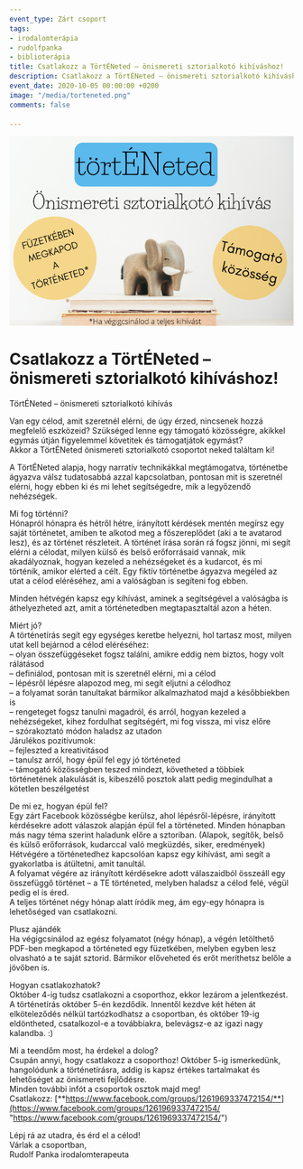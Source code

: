 ```yaml
---
event_type: Zárt csoport
tags:
- irodalomterápia
- rudolfpanka
- biblioterápia
title: Csatlakozz a TörtÉNeted – önismereti sztorialkotó kihíváshoz!
description: Csatlakozz a TörtÉNeted – önismereti sztorialkotó kihíváshoz!
event_date: 2020-10-05 00:00:00 +0200
image: "/media/torteneted.png"
comments: false

---
```

![](/media/torteneted.png)

# Csatlakozz a TörtÉNeted – önismereti sztorialkotó kihíváshoz!

TörtÉNeted – önismereti sztorialkotó kihívás

Van egy célod, amit szeretnél elérni, de úgy érzed, nincsenek hozzá megfelelő eszközeid? Szükséged lenne egy támogató közösségre, akikkel egymás útján figyelemmel követitek és támogatjátok egymást?  
Akkor a TörtÉNeted önismereti sztorialkotó csoportot neked találtam ki!

A TörtÉNeted alapja, hogy narratív technikákkal megtámogatva, történetbe ágyazva válsz tudatosabbá azzal kapcsolatban, pontosan mit is szeretnél elérni, hogy ebben ki és mi lehet segítségedre, mik a legyőzendő nehézségek.

Mi fog történni?  
Hónapról hónapra és hétről hétre, irányított kérdések mentén megírsz egy saját történetet, amiben te alkotod meg a főszereplődet (aki a te avatarod lesz), és az történet részleteit. A történet írása során rá fogsz jönni, mi segít elérni a célodat, milyen külső és belső erőforrásaid vannak, mik akadályoznak, hogyan kezeled a nehézségeket és a kudarcot, és mi történik, amikor elérted a célt. Egy fiktív történetbe ágyazva megéled az utat a célod eléréséhez, ami a valóságban is segíteni fog ebben.

Minden hétvégén kapsz egy kihívást, aminek a segítségével a valóságba is áthelyezheted azt, amit a történetedben megtapasztaltál azon a héten.

Miért jó?  
A történetírás segít egy egységes keretbe helyezni, hol tartasz most, milyen utat kell bejárnod a célod eléréséhez:  
– olyan összefüggéseket fogsz találni, amikre eddig nem biztos, hogy volt rálátásod  
– definiálod, pontosan mit is szeretnél elérni, mi a célod  
– lépésről lépésre alapozod meg, mi segít eljutni a célodhoz  
– a folyamat során tanultakat bármikor alkalmazhatod majd a későbbiekben is  
– rengeteget fogsz tanulni magadról, és arról, hogyan kezeled a nehézségeket, kihez fordulhat segítségért, mi fog vissza, mi visz előre  
– szórakoztató módon haladsz az utadon  
Járulékos pozitívumok:  
– fejleszted a kreativitásod  
– tanulsz arról, hogy épül fel egy jó történeted  
– támogató közösségben teszed mindezt, követheted a többiek történetének alakulását is, kibeszélő posztok alatt pedig megindulhat a kötetlen beszélgetést

De mi ez, hogyan épül fel?  
Egy zárt Facebook közösségbe kerülsz, ahol lépésről-lépésre, irányított kérdésekre adott válaszok alapján épül fel a történeted. Minden hónapban más nagy téma szerint haladunk előre a sztoriban. (Alapok, segítők, belső és külső erőforrások, kudarccal való megküzdés, siker, eredmények)  
Hétvégére a történetedhez kapcsolóan kapsz egy kihívást, ami segít a gyakorlatba is átültetni, amit tanultál.  
A folyamat végére az irányított kérdésekre adott válaszaidból összeáll egy összefüggő történet – a TE történeted, melyben haladsz a célod felé, végül pedig el is éred.  
A teljes történet négy hónap alatt íródik meg, ám egy-egy hónapra is lehetőséged van csatlakozni.

Plusz ajándék  
Ha végigcsinálod az egész folyamatot (négy hónap), a végén letölthető PDF-ben megkapod a történeted egy füzetkében, melyben egyben lesz olvasható a te saját sztorid. Bármikor előveheted és erőt meríthetsz belőle a jövőben is.

Hogyan csatlakozhatok?  
Október 4-ig tudsz csatlakozni a csoporthoz, ekkor lezárom a jelentkezést. A történetírás október 5-én kezdődik. Innentől kezdve két héten át elköteleződés nélkül tartózkodhatsz a csoportban, és október 19-ig eldöntheted, csatalkozol-e a továbbiakra, belevágsz-e az igazi nagy kalandba. :)

Mi a teendőm most, ha érdekel a dolog?  
Csupán annyi, hogy csatlakozz a csoporthoz! Október 5-ig ismerkedünk, hangolódunk a történetírásra, addig is kapsz értékes tartalmakat és lehetőséget az önismereti fejlődésre.  
Minden további infót a csoportok osztok majd meg!  
Csatlakozz: [**https://www.facebook.com/groups/1261969337472154/**](https://www.facebook.com/groups/1261969337472154/ "https://www.facebook.com/groups/1261969337472154/")

Lépj rá az utadra, és érd el a célod!  
Várlak a csoportban,  
Rudolf Panka irodalomterapeuta